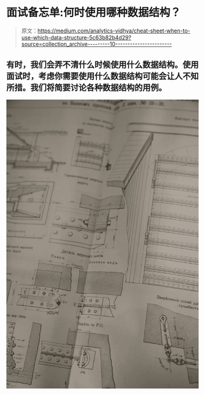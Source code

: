 # 面试备忘单:何时使用哪种数据结构？

> 原文：<https://medium.com/analytics-vidhya/cheat-sheet-when-to-use-which-data-structure-5c63b82b4d29?source=collection_archive---------10----------------------->

## 有时，我们会弄不清什么时候使用什么数据结构。使用面试时，考虑你需要使用什么数据结构可能会让人不知所措。我们将简要讨论各种数据结构的用例。

![](img/cc3061fd3b4bd734050a85c844ed0f54.png)
